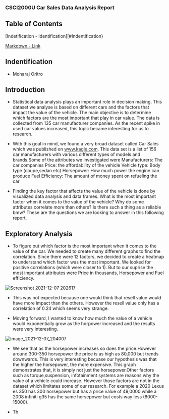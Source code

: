 ### CSCI2000U  Car Sales Data Analysis Report

 
 
 ## Table of Contents 

   [Indetification - Identification][#Indentification} 
   
   
[Markdown - Link](#Link)





##  Indentification
  - Moharaj Oritro
 

## Introduction
   
   -  Statistical data analysis plays an important role in decision making. This dataset we analyse is based on different cars and the factors that impact the value of the vehicle. The main objective is to determine which factors are the most important that play in car value. The data is collected from 135 car manufacturer companies. As the recent spike in used car values increased, this topic became interesting for us to research.

  - With this goal in mind, we found a very broad dataset called Car Sales which was published on www.kagle.com. This data set is  a list of 156 car manufacturers with various different types of models and brands.Some of the attributes we investigated were
Manufacturers: The car companies
Price: the affordability of the vehicle
Vehicle type:  Body type (coupe,sedan etc)
Horsepower: How much power the engine can produce
Fuel Efficiency: The amount of money spent on refueling the car


- Finding the key factor that affects the value of the vehicle is done by visualized data analysis and data frames. What is the most important factor when it comes to the value of the vehicle? Why do some attributes correlate more than others? Is there such a thing as a reliable bmw? These are the questions we are looking to answer in this following report.


## Exploratory Analysis
   - To figure out which factor is the most important when it comes to the value of the car. We needed to create many different graphs to find the correlation. Since there were 12 factors, we decided to create a heatmap to understand which factor was the most important. We looked for positive correlations (which were closer to 1). But to our suprise  the most important attributes were Price in thousands, Horsepower and Fuel efficiency.

![Screenshot 2021-12-07 202617](https://user-images.githubusercontent.com/90271165/145131884-123cca39-9c06-4778-8181-8aaae268dd34.png)
- This was not expected because one would think that resell value would have more impact than the others. However the resell value only has a correlation of 0.24 which seems very strange. 

- Moving forward, I wanted to know  how much the value of a vehicle would exponentially grow as the horpower increased and the results were very interesting.

![image_2021-12-07_204007](https://user-images.githubusercontent.com/90271165/145133115-fd1c4ebf-99d1-492e-93f1-237ca20a7d20.png)
- We see that as the horsepower increases so does the  price.However around 300-350 horsepower the price is as high as 80,000 but trends downwards. This is very interesting becuase our hypothesis was that the higher the horsepower, the more expensive. This graph demonstrates that, it is simply not just the horsepower.Other factors such as torque,suspension, infotainment systems are reasons why the value of a vehicle could increase. However those factors are not in the dataset which limitates some of our research. For example a 2020 Lexus es 350 has 300 horsepower but has a price value of 49,0000 while a 2008 infiniti g35 has the same horsepower but costs way less (8000-15000).

- Th




